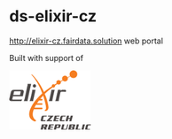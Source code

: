 # ds-elixir-cz

http://elixir-cz.fairdata.solution web portal

Built with support of

[![ELIXIR-CZ logo](static/img/logo.jpg)](https://www.elixir-czech.cz/)
